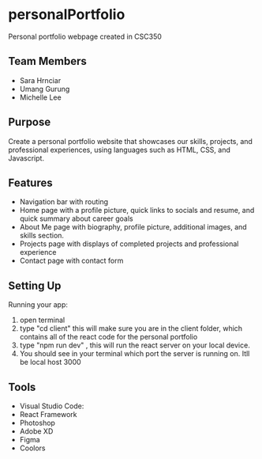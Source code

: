 # personalPortfolio
Personal portfolio webpage created in CSC350
## Team Members
- Sara Hrnciar
- Umang Gurung
- Michelle Lee
## Purpose
Create a personal portfolio website that showcases our skills, projects, and professional experiences, using languages such as HTML, CSS, and Javascript. 

## Features
- Navigation bar with routing
- Home page with a profile picture, quick links to socials and resume, and quick summary about career goals
- About Me page with biography, profile picture, additional images, and skills section.
- Projects page with displays of completed projects and professional experience
- Contact page with contact form

## Setting Up
Running your app:
1.  open terminal
2. type "cd client" this will make sure you are in the client folder, which contains all of the react code for the personal portfolio
3. type "npm run dev" , this will run the react server on your local device.
4. You should see in your terminal which port the server is running on. Itll be local host 3000
## Tools
- Visual Studio Code:
- React Framework 
- Photoshop
- Adobe XD
- Figma
- Coolors
        